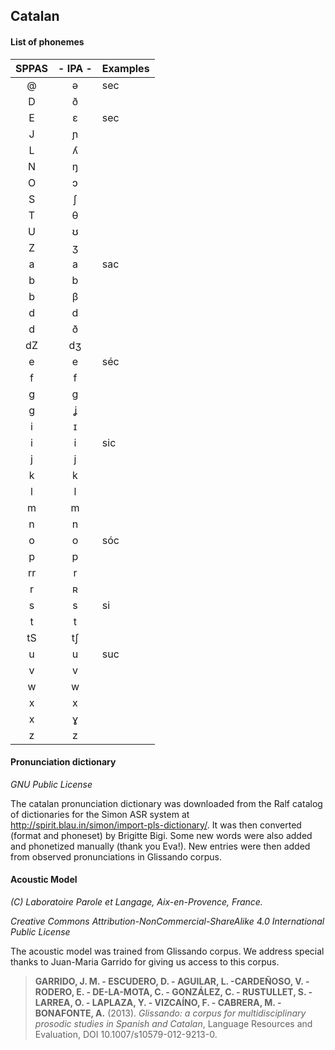 ## Catalan

#### List of phonemes

| SPPAS | - IPA - | Examples             |
|:-----:|:-------:|:---------------------|
| @ | ə | sec  |
| D | ð |  |
| E | ɛ | sec  |
| J | ɲ |  |
| L | ʎ |  |
| N | ŋ |  |
| O | ɔ |  |
| S | ʃ |  |
| T | θ |  |
| U | ʊ |  |
| Z | ʒ |  |
| a | a | sac |
| b | b |  |
| b | β |  |
| d | d |  |
| d | ð |  |
| dZ | dʒ |  | 
| e | e | séc |
| f | f |  |
| g | g |  |
| g | ʝ |  |
| i | ɪ |  |
| i | i | sic |
| j | j |  |
| k | k |  |
| l | l |  |
| m | m |  |
| n | n |  |
| o | o | sóc |
| p | p |  |
| rr | r |  |
| r | ʀ |  |
| s | s | si |
| t | t |  |
| tS | tʃ |  |
| u | u | suc |
| v | v |  |
| w | w |  |
| x | x |  |
| x | ɣ |  |
| z | z |  |


#### Pronunciation dictionary

*GNU Public License*

The catalan pronunciation dictionary was downloaded from the Ralf catalog
of dictionaries for the Simon ASR system at
<http://spirit.blau.in/simon/import-pls-dictionary/>.
It was then converted (format and phoneset) by Brigitte Bigi.
Some new words were also added and phonetized manually (thank you Eva!).
New entries were then added from observed pronunciations in Glissando corpus.


#### Acoustic Model

*(C) Laboratoire Parole et Langage, Aix-en-Provence, France.*

*Creative Commons Attribution-NonCommercial-ShareAlike 4.0 International Public License*

The acoustic model was trained from Glissando corpus. We address special
thanks to Juan-Maria Garrido for giving us access to this corpus.

>**GARRIDO, J. M. - ESCUDERO, D. - AGUILAR, L. -CARDEÑOSO, V. - RODERO, E. - DE-LA-MOTA, C. - GONZÁLEZ, C. - RUSTULLET, S. - LARREA, O. - LAPLAZA, Y. - VIZCAÍNO, F. - CABRERA, M. - BONAFONTE, A.** (2013).
>*Glissando: a corpus for multidisciplinary prosodic studies in Spanish and Catalan*,
>Language Resources and Evaluation, DOI 10.1007/s10579-012-9213-0.

